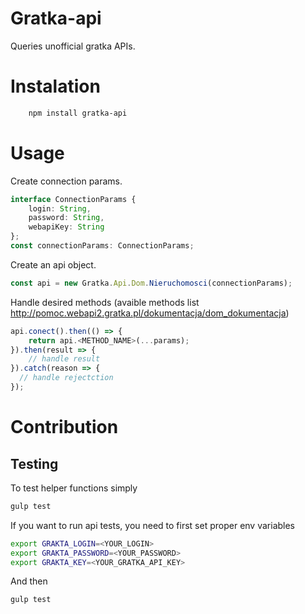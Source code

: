 # Gratka-api

Queries unofficial gratka APIs.

# Instalation

```bash
    npm install gratka-api
```

# Usage

Create connection params.
```ts
interface ConnectionParams {
    login: String,
    password: String,
    webapiKey: String
};
const connectionParams: ConnectionParams;
```

Create an api object.
```ts
const api = new Gratka.Api.Dom.Nieruchomosci(connectionParams);
```
Handle desired methods (avaible methods list http://pomoc.webapi2.gratka.pl/dokumentacja/dom_dokumentacja)
```js
api.conect().then(() => {
    return api.<METHOD_NAME>(...params);
}).then(result => {
    // handle result
}).catch(reason => {
  // handle rejectction
});
```

# Contribution
## Testing

To test helper functions simply
```bash
gulp test
```

If you want to run api tests, you need to first set proper env variables
```bash
export GRAKTA_LOGIN=<YOUR_LOGIN>
export GRAKTA_PASSWORD=<YOUR_PASSWORD>
export GRAKTA_KEY=<YOUR_GRATKA_API_KEY>
```

And then
```bash
gulp test
```
